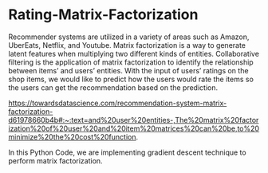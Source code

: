 # Rating-Matrix-Factorization

Recommender systems are utilized in a variety of areas such as Amazon, UberEats, Netflix, and Youtube. Matrix factorization is a way to generate latent features when multiplying two different kinds of entities. Collaborative filtering is the application of matrix factorization to identify the relationship between items’ and users’ entities. With the input of users’ ratings on the shop items, we would like to predict how the users would rate the items so the users can get the recommendation based on the prediction.

https://towardsdatascience.com/recommendation-system-matrix-factorization-d61978660b4b#:~:text=and%20user%20entities-,The%20matrix%20factorization%20of%20user%20and%20item%20matrices%20can%20be,to%20minimize%20the%20cost%20function.

In this Python Code, we are implementing gradient descent technique to perform matrix factorization.
